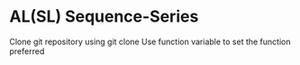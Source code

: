 # AL(SL) Sequence-Series

Clone git repository using git clone 
Use function variable to set the function preferred
